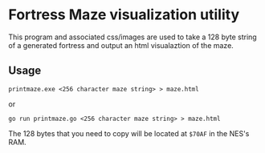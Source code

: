# Fortress Maze visualization utility
This program and associated css/images are used to take a 128 byte string of a generated fortress and output an html visualaztion of the maze.

## Usage

```printmaze.exe <256 character maze string> > maze.html```

or

```go run printmaze.go <256 character maze string> > maze.html```

The 128 bytes that you need to copy will be located at `$70AF` in the NES's RAM.